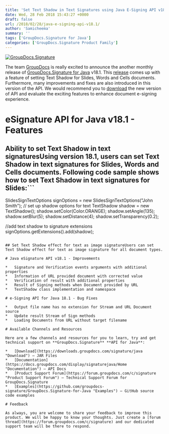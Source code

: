 ```yaml
---
title: 'Set Text Shadow in Text Signatures using Java E-Signing API v18.1'
date: Wed, 28 Feb 2018 15:43:27 +0000
draft: false
url: /2018/02/28/java-e-signing-api-v18.1/
author: 'Samicheema'
summary: ''
tags: ['GroupDocs.Signature for Java']
categories: ['GroupDocs.Signature Product Family']
---
```


[![GroupDocs.Signature](https://blog.groupdocs.com/wp-content/uploads/sites/4/2017/03/groupdocs-signature-java.png)](https://www.groupdocs.com/products/signature/java)

The team [GroupDocs](https://www.groupdocs.com/) is really excited to announce the another monthly release of [GroupDocs.Signature for Java](https://products.groupdocs.com/signature/java) v18.1. This [release](https://docs.groupdocs.com/display/signaturejava/GroupDocs.Signature+for+Java+18.1+Release+Notes) comes up with a feature of setting Text Shadow for Slides, Words and Cells documents. Furthermore, many improvements and fixes are also introduced in this version of the API. We would recommend you to [download](https://downloads.groupdocs.com/signature/java) the new version of API and evaluate the exciting features to enhance document e-signing experience.

# eSignature API for Java v18.1 - Features

## Ability to set Text Shadow in text signaturesUsing version 18.1, users can set Text Shadow in text signatures for Slides, Words and Cells documents. Following code sample shows how to set Text Shadow in text signatures for Slides:```
SlidesSignTextOptions signOptions = new SlidesSignTextOptions("John Smith");
// set up shadow options for text
TextShadow shadow = new TextShadow();
shadow.setColor(Color.ORANGE);
shadow.setAngle(135);
shadow.setBlur(5);
shadow.setDistance(4);
shadow.setTransparency(0.2);
		  
//add text shadow to signature extensions
signOptions.getExtensions().add(shadow); 
```

## Set Text Shadow effect for text as image signatureUsers can set Text Shadow effect for text as image signature for all document types.

# Java eSignature API v18.1 - Improvements

*   Signature and Verification events arguments with additional properties
*   Information of URL provided document with corrected value
*   Verification of result with additional properties
*   Result of Signing methods when Document provided by URL
*   TextShadow class implementation and namespace

# e-Signing API for Java 18.1 - Bug Fixes

*   Output file name has no extension for Stream and URL Document source
*   Update result Stream of Sign methods
*   Loading Documents from URL without target filename

# Available Channels and Resources

Here are a few channels and resources for you to learn, try and get technical support on **GroupDocs.Signature** **API for Java**:

*   [Download](https://downloads.groupdocs.com/signature/java "Download") – JAR Files
*   [Documentation](https://docs.groupdocs.com/display/signaturejava/Home "Documentation") – API Docs
*   [Product Support Forum](https://forum.groupdocs.com/c/signature "Product Support Forum") – Technical Support Forum for GroupDocs.Signature
*   [Examples](https://github.com/groupdocs-signature/GroupDocs.Signature-for-Java "Examples") – GitHub source code examples

# Feedback

As always, you are welcome to share your feedback to improve this product. We will be happy to know your thoughts. Just create a [forum thread](https://forum.groupdocs.com/c/signature) and our dedicated support team will be there to respond.





